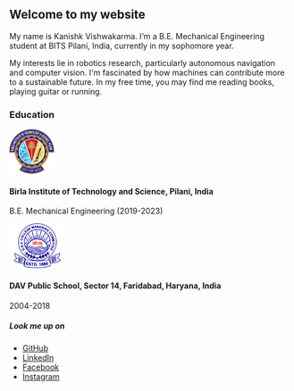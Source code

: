 ## Welcome to my website

My name is Kanishk Vishwakarma. I’m a B.E. Mechanical Engineering student at BITS Pilani, India, currently in my sophomore year. 

My interests lie in robotics research, particularly autonomous navigation and computer vision. I'm fascinated by how machines can contribute more to a sustainable future. In my free time, you may find me reading books, playing guitar or running.


### Education

<img src="img/bits.png" class="img-responsive" alt="" width="80" height="80" />

#### Birla Institute of Technology and Science, Pilani, India

B.E. Mechanical Engineering (2019-2023)

<img src="img/dav.png" class="img-responsive" alt="" width="100" height="80" />

#### DAV Public School, Sector 14, Faridabad, Haryana, India

2004-2018

##### Look me up on
- [GitHub](https://github.com/kanishk598)
- [LinkedIn](https://www.linkedin.com/in/kanishk-vishwakarma-880457190/)
- [Facebook](https://www.facebook.com/kanishk.vishwakarma.3/)
- [Instagram](https://www.instagram.com/konixboi/)
